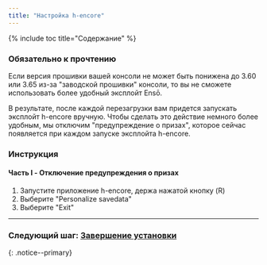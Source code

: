 ```yaml
---
title: "Настройка h-encore"
---
```


{% include toc title="Содержание" %}

### Обязательно к прочтению

Если версия прошивки вашей консоли не может быть понижена до 3.60 или 3.65 из-за "заводской прошивки" консоли, то вы не сможете использовать более удобный эксплойт Ensō.

В результате, после каждой перезагрузки вам придется запускать эксплойт h-encore вручную. Чтобы сделать это действие немного более удобным, мы отключим "предупреждение о призах", которое сейчас появляется при каждом запуске эксплойта h-encore.

### Инструкция

#### Часть I - Отключение предупреждения о призах

1. Запустите приложение h-encore, держа нажатой кнопку (R)
1. Выберите "Personalize savedata"
1. Выберите "Exit"

___

### Следующий шаг: [Завершение установки](finalizing-setup)
{: .notice--primary}
